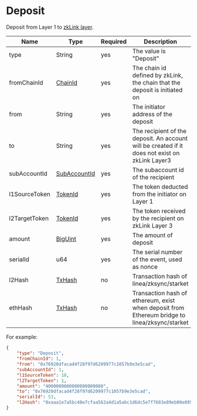 # Deposit

Deposit from Layer 1 to [zkLink layer](deposit.md).


<table>
<thead><tr><th width="20">Name</th><th width="20">Type</th><th width="10">Required</th><th width="250">Description</th></tr></thead>
<tbody>
<tr></tr><td> type          </td><td> String                                 </td><td> yes       </td><td> The value is "Deposit"                                                                          </td></tr>
<tr></tr><td> fromChainId   </td><td> <a href="../basic-types.md#chainid">ChainId</a>    </td><td> yes       </td><td> The chain id defined  by zkLink, the chain that the deposit is initiated on                     </td></tr>
<tr></tr><td> from          </td><td> String                                 </td><td> yes       </td><td> The initiator address of the deposit                                                            </td></tr>
<tr></tr><td> to            </td><td> String                                 </td><td> yes       </td><td> The recipient of the deposit. An account will be created if it does not exist on zkLink Layer3 </td></tr>
<tr></tr><td> subAccountId  </td><td> <a href="../basic-types.md#subaccountid"SubAccountId>SubAccountId</a>                           </td><td> yes       </td><td> The subaccount id of the recipient                                                              </td></tr>
<tr></tr><td> l1SourceToken </td><td> <a href="../basic-types.md#tokenid">TokenId</a>                                </td><td> yes       </td><td> The token deducted from the initiator on Layer 1                                                </td></tr>
<tr></tr><td> l2TargetToken </td><td> <a href="../basic-types.md#tokenid">TokenId</a></td><td> yes       </td><td> The token received by the recipient on zkLink Layer 3                                           </td></tr>
<tr></tr><td> amount        </td><td> <a href="../../private-key-and-signature/encode/algorithm.md">BigUint</a> </td><td> yes       </td><td> The amount of deposit                                                                           </td></tr>
<tr></tr><td> serialId      </td><td> u64                                    </td><td> yes       </td><td> The serial number of the event, used as nonce                                                   </td></tr>
<tr></tr><td> l2Hash       </td><td> <a href="../basic-types.md#txhash">TxHash</a>                                 </td><td> no       </td><td> Transaction hash of linea/zksync/starket</td></tr>
<tr></tr><td> ethHash       </td><td> <a href="../basic-types.md#txhash">TxHash</a>                                 </td><td> no       </td><td> Transaction hash of ethereum, exist when deposit from Ethereum bridge to linea/zksync/starket </td></tr>

</tbody>
</table>

For example:

```json
{
    "type": "Deposit",
    "fromChainId": 1,
    "from": "0x76920dfacad4f28f97d6209977c1057b9e3e5cad",
    "subAccountId": 1,
    "l1SourceToken": 18,
    "l2TargetToken": 1,
    "amount": "4000000000000000000000",
    "to": "0x76920dfacad4f28f97d6209977c1057b9e3e5cad",
    "serialId": 53,
    "l2Hash": "0xaaa1e7a5bc48e7cfaa562a4d1a5abc1d6dc5e7f7683e89eb00e895d438f0acab"
}
```

